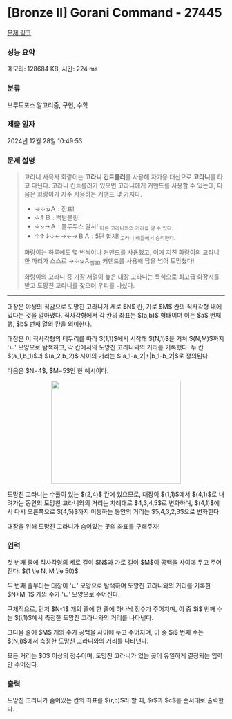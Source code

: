 # [Bronze II] Gorani Command - 27445 

[문제 링크](https://www.acmicpc.net/problem/27445) 

### 성능 요약

메모리: 128684 KB, 시간: 224 ms

### 분류

브루트포스 알고리즘, 구현, 수학

### 제출 일자

2024년 12월 28일 10:49:53

### 문제 설명

<blockquote style="user-select: auto !important;">
<p style="user-select: auto !important;">고라니 사육사 화랑이는 <strong style="user-select: auto !important;">고라니 컨트롤러</strong>를 사용해 자가용 대신으로 <strong style="user-select: auto !important;">고라니</strong>를 타고 다닌다. 고라니 컨트롤러가 있으면 고라니에게 커맨드를 사용할 수 있는데, 다음은 화랑이가 자주 사용하는 커맨드 몇 가지다.</p>

<ul style="user-select: auto !important;">
	<li style="user-select: auto !important;">→↓↘Ａ : 점프!</li>
	<li style="user-select: auto !important;">↓↑Ｂ : 백텀블링!</li>
	<li style="user-select: auto !important;">↓↘→Ａ : 블루투스 발사! <sub style="user-select: auto !important;">다른 고라니와의 거리를 알 수 있다.</sub></li>
	<li style="user-select: auto !important;">↑↑↓↓←→←→ＢＡ : 5단 합체!<sub style="user-select: auto !important;"> 고라니 배틀에서 승리한다.</sub></li>
</ul>

<p style="user-select: auto !important;">화랑이는 하루에도 몇 번씩이나 커맨드를 사용했고, 이에 지친 화랑이의 고라니 한 마리가 스스로 →↓↘Ａ<sub style="user-select: auto !important;">점프!</sub> 커맨드를 사용해 담을 넘어 도망쳤다!</p>

<p style="user-select: auto !important;">화랑이의 고라니 중 가장 서열이 높은 대장 고라니는 특식으로 최고급 화장지를 받고 도망친 고라니를 찾으러 우리를 나섰다.</p>
</blockquote>

<hr style="user-select: auto !important;">
<p style="user-select: auto !important;">대장은 야생의 직감으로 도망친 고라니가 세로 $N$ 칸, 가로 $M$ 칸의 직사각형 내에 있다는 것을 알아냈다. 직사각형에서 각 칸의 좌표는 $(a,b)$ 형태이며 이는 $a$ 번째 행, $b$ 번째 열의 칸을 의미한다.</p>

<p style="user-select: auto !important;">대장은 이 직사각형의 테두리를 따라 $(1,1)$에서 시작해 $(N,1)$을 거쳐 $(N,M)$까지 'ㄴ' 모양으로 탐색하고, 각 칸에서의 도망친 고라니와의 거리를 기록했다. 두 칸 $(a_1,b_1)$과 $(a_2,b_2)$ 사이의 거리는 $|a_1-a_2|+|b_1-b_2|$로 정의된다.</p>

<p style="user-select: auto !important;">다음은 $N=4$, $M=5$인 한 예시이다.</p>

<p style="text-align: center; user-select: auto !important;"><img alt="" src="https://upload.acmicpc.net/51ece1ac-4efb-4287-ac5c-88fb497a5fe5/-/preview/" style="width: 300px; height: 238px; user-select: auto !important;"></p>

<p style="user-select: auto !important;">도망친 고라니는 수풀이 있는 $(2,4)$ 칸에 있으므로, 대장이 $(1,1)$에서 $(4,1)$로 내려가는 동안의 도망친 고라니와의 거리는 차례대로 $4,3,4,5$로 변화하며, $(4,1)$에서 다시 오른쪽으로 $(4,5)$까지 이동하는 동안의 거리는 $5,4,3,2,3$으로 변화한다.</p>

<p style="user-select: auto !important;">대장을 위해 도망친 고라니가 숨어있는 곳의 좌표를 구해주자!</p>

### 입력 

 <p style="user-select: auto !important;">첫 번째 줄에 직사각형의 세로 길이 $N$과 가로 길이 $M$이 공백을 사이에 두고 주어진다. $(1 \le N, M \le 50)$</p>

<p style="user-select: auto !important;">두 번째 줄부터는 대장이 ‘ㄴ’ 모양으로 탐색하며 도망친 고라니와의 거리를 기록한 $N+M-1$ 개의 수가 ‘ㄴ’ 모양으로 주어진다.</p>

<p style="user-select: auto !important;">구체적으로, 먼저 $N-1$ 개의 줄에 한 줄에 하나씩 정수가 주어지며, 이 중 $i$ 번째 수는 $(i,1)$에서 측정한 도망친 고라니와의 거리를 나타낸다.</p>

<p style="user-select: auto !important;">그다음 줄에 $M$ 개의 수가 공백을 사이에 두고 주어지며, 이 중 $i$ 번째 수는 $(N,i)$에서 측정한 도망친 고라니와의 거리를 나타낸다.</p>

<p style="user-select: auto !important;">모든 거리는 $0$ 이상의 정수이며, 도망친 고라니가 있는 곳이 유일하게 결정되는 입력만 주어진다.</p>

### 출력 

 <p style="user-select: auto !important;">도망친 고라니가 숨어있는 칸의 좌표를 $(r,c)$라 할 때, $r$과 $c$를 순서대로 출력한다.</p>

